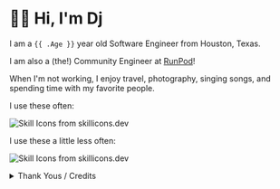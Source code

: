 # 👋🏽 Hi, I'm Dj

I am a `{{ .Age }}` year old Software Engineer from Houston, Texas. 

I am also a (the!) Community Engineer at [RunPod](https://runpod.io?utm_source=github&utm_campaign=djwashere)!

When I'm not working, I enjoy travel, photography, singing songs, and spending time with my favorite people. 

I use these often:
<p>
  <picture>
    <source media="(prefers-color-scheme: dark)" srcset="https://skillicons.dev/icons?i={{ .ExperiencedIcons }}&theme=dark&perline={{ .ExperiencedIconCount }}">
    <source media="(prefers-color-scheme: light)" srcset="https://skillicons.dev/icons?i={{ .ExperiencedIcons }}&theme=light&perline={{ .ExperiencedIconCount }}">
    <img alt="Skill Icons from skillicons.dev">
  </picture>
</p>

I use these a little less often:
<p>
  <picture>
    <source media="(prefers-color-scheme: dark)" srcset="https://skillicons.dev/icons?i={{ .HandyIcons }}&theme=dark&perline={{ .HandyIconCount }}">
    <source media="(prefers-color-scheme: light)" srcset="https://skillicons.dev/icons?i={{ .HandyIcons }}&theme=light&perline={{ .HandyIconCount }}">
    <img alt="Skill Icons from skillicons.dev">
  </picture>
</p>

<details>
<summary> Thank Yous / Credits </summary>

* Icons from [skillicons.dev](https://skillicons.dev)

* [@promise](https://github.com/promise/) for letting me use your README as inspiration :heart:

* You, for reading this
</details>
